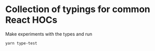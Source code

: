 # Collection of typings for common React HOCs

Make experiments with the types and run

`yarn type-test`

